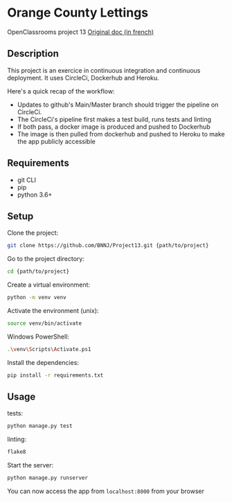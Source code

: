 # Orange County Lettings

OpenClassrooms project 13
[Original doc (in french)](README_oc.md)

## Description

This project is an exercice in continuous integration and continuous deployment.
It uses CircleCi, Dockerhub and Heroku.

Here's a quick recap of the workflow:
- Updates to github's Main/Master branch should trigger the pipeline on CircleCi.
- The CircleCi's pipeline first makes a test build, runs tests and linting
- If both pass, a docker image is produced and pushed to Dockerhub
- The image is then pulled from dockerhub and pushed to Heroku to make the app publicly accessible

## Requirements

* git CLI
* pip
* python 3.6+

## Setup

Clone the project:
```sh
git clone https://github.com/BNNJ/Project13.git {path/to/project}
```
Go to the project directory:
```sh
cd {path/to/project}
``` 
Create a virtual environment:
```sh
python -m venv venv
```
Activate the environment (unix):
```sh
source venv/bin/activate
```
Windows PowerShell:
```sh
.\venv\Scripts\Activate.ps1
```
Install the dependencies:
```sh
pip install -r requirements.txt
```

## Usage

tests:
```sh
python manage.py test
```
linting:
```sh
flake8
```
Start the server:
```sh
python manage.py runserver
```
You can now access the app from `localhost:8000` from your browser
